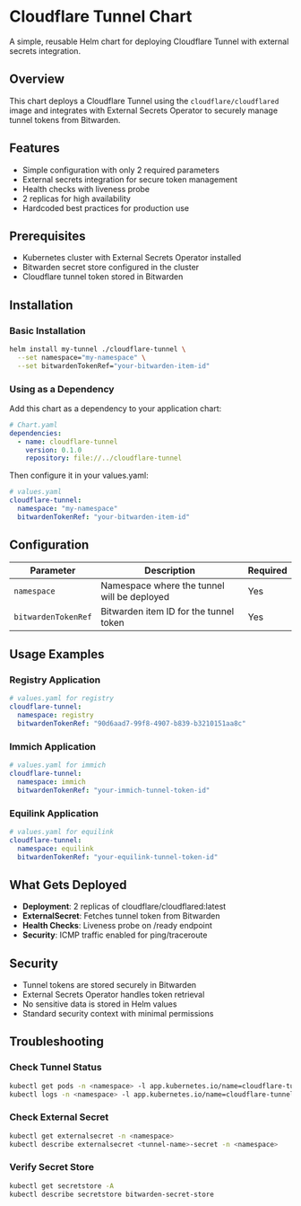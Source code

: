 # Cloudflare Tunnel Chart

A simple, reusable Helm chart for deploying Cloudflare Tunnel with external secrets integration.

## Overview

This chart deploys a Cloudflare Tunnel using the `cloudflare/cloudflared` image and integrates with External Secrets Operator to securely manage tunnel tokens from Bitwarden.

## Features

- Simple configuration with only 2 required parameters
- External secrets integration for secure token management
- Health checks with liveness probe
- 2 replicas for high availability
- Hardcoded best practices for production use

## Prerequisites

- Kubernetes cluster with External Secrets Operator installed
- Bitwarden secret store configured in the cluster
- Cloudflare tunnel token stored in Bitwarden

## Installation

### Basic Installation

```bash
helm install my-tunnel ./cloudflare-tunnel \
  --set namespace="my-namespace" \
  --set bitwardenTokenRef="your-bitwarden-item-id"
```

### Using as a Dependency

Add this chart as a dependency to your application chart:

```yaml
# Chart.yaml
dependencies:
  - name: cloudflare-tunnel
    version: 0.1.0
    repository: file://../cloudflare-tunnel
```

Then configure it in your values.yaml:

```yaml
# values.yaml
cloudflare-tunnel:
  namespace: "my-namespace"
  bitwardenTokenRef: "your-bitwarden-item-id"
```

## Configuration

| Parameter | Description | Required |
|-----------|-------------|----------|
| `namespace` | Namespace where the tunnel will be deployed | Yes |
| `bitwardenTokenRef` | Bitwarden item ID for the tunnel token | Yes |

## Usage Examples

### Registry Application

```yaml
# values.yaml for registry
cloudflare-tunnel:
  namespace: registry
  bitwardenTokenRef: "90d6aad7-99f8-4907-b839-b3210151aa8c"
```

### Immich Application

```yaml
# values.yaml for immich
cloudflare-tunnel:
  namespace: immich
  bitwardenTokenRef: "your-immich-tunnel-token-id"
```

### Equilink Application

```yaml
# values.yaml for equilink
cloudflare-tunnel:
  namespace: equilink
  bitwardenTokenRef: "your-equilink-tunnel-token-id"
```

## What Gets Deployed

- **Deployment**: 2 replicas of cloudflare/cloudflared:latest
- **ExternalSecret**: Fetches tunnel token from Bitwarden
- **Health Checks**: Liveness probe on /ready endpoint
- **Security**: ICMP traffic enabled for ping/traceroute

## Security

- Tunnel tokens are stored securely in Bitwarden
- External Secrets Operator handles token retrieval
- No sensitive data is stored in Helm values
- Standard security context with minimal permissions

## Troubleshooting

### Check Tunnel Status

```bash
kubectl get pods -n <namespace> -l app.kubernetes.io/name=cloudflare-tunnel
kubectl logs -n <namespace> -l app.kubernetes.io/name=cloudflare-tunnel
```

### Check External Secret

```bash
kubectl get externalsecret -n <namespace>
kubectl describe externalsecret <tunnel-name>-secret -n <namespace>
```

### Verify Secret Store

```bash
kubectl get secretstore -A
kubectl describe secretstore bitwarden-secret-store
``` 